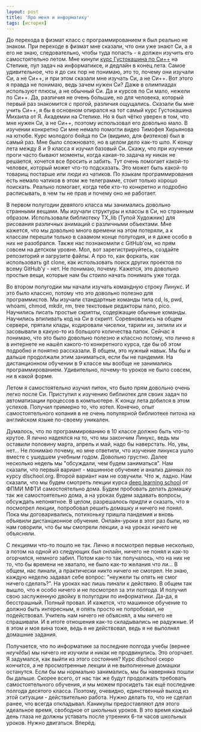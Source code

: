 ```yaml
---
layout: post
title: 'Про меня и информатику'
tags: [история]
---
```


До перехода в физмат класс с программированием я был реально не знаком. При переходе в физмат мне сказали, что они уже знают Си, а я его не знаю, следовательно, чтобы туда попасть - я должен изучить его самостоятельно летом. Мне кинули [курс Густокашина по Си++](https://stepik.org/course/363/promo) на Степике, пул задач на информатиксе, и дедлайн в конец лета. Самое удивительное, что я до сих пор не понимаю, это то, почему они изучали Си, а не Си++, и при этом сказали мне изучать Си, а не Си++. Вот этого я правда не понимаю, ведь зачем нужен Си? Даже в олимпиадах используют плюсы, а не обычный Си. Да и курсов по Си мало, нежели по Си++. Да, различия не очень большие, но для человека, который первый раз знакомится с прогой, различия ощущались. Сказали бы мне учить Си++, я бы в основном опирался на тот самый курс Густокашина Михаила от Я. Академии на Степике. Но я был чётко уверен в том, что мне нужен Си, а не Си++, поэтому использовал его довольно мало. В изучении конкретно Си мне немало помогли видео Тимофея Хирьянова на ютюбе. Курс молодого бойца по Си (видимо, для физтехов) был в самый раз. Мне было сложновато, но в целом дело как-то шло. К концу лета между 8 и 9 класса я изучил базовый Си. Скажу, что при изучении проги часто бывают моменты, когда какая-то задача ну никак не решается, хочется все бросить и забить. Тут очень помогает какой-то человек, который может что-то подсказать. Это может быть какой-то товарищ постарше или люди из чатиков. По языкам программирования есть немало чатиков в этом же телеграмме, стоит только хорошо поискать. Реально помогает, когда тебе кто-то конкретно и подробно расписывать, в чем ты не прав и почему оно не работает.

В первом полугодии девятого класса мы занимались довольно странными вещами. Мы изучали структуры и классы в Си, но странным образом. Использовали библиотеку TX_lib (Тупой Художник) для рисования различных анимаций с различными объектами. Мне кажется, что мы довольно много времени на этом потеряли, а к классам перешли только в сааамом конце полугодия, и я даже особо в них не разобрался. Также нас познакомили с GitHub'ом, но прям совсем на детском уровне. Мол, вот зарегистрируйтесь, создайте репозиторий и загрузите файлы. А про то, как форкать, как использовать git clone, как использовать поиск других проектов по всему GitHub'y - нет. Не понимаю, почему. Кажется, это довольно простые вещи, которые нам бы стоило начать понимать уже тогда.

Во втором полугодии мы начали изучать командную строку Линукс. И это было классно, потому что это довольно полезно для программистов. Мы изучали стандартные команды типа cd, ls, pwd, whoami, chmod, mkdir, rm, tree текстовые редакторы nano, pico. Научились писать простые скрипты, содержащие обычные команды. Научились впиливать код на Си в скрипт. Соревновались на общем сервере, прятали клады, кодировали чиселки, тарили их, зипили их и засовывали в какую-то из большого количества папок. Сейчас я понимаю, что это было довольно полезно и классно потому, что лично я в интернете не нашёл какого-то конкретного курса, где бы об этом подробно и понятно рассказали. В общем, это нужный навык. Мы бы и дальше продолжали этим заниматься, если бы не пандемия. На дистанционном обучении в 9 классе мы вообще не занимались программированием. Удивительно, почему-то уроков не было совсем, ни в какой форме.

Летом я самостоятельно изучил питон, что было прям довольно очень легко после Си. Приступил к изучению библиотек для своих задач по автоматизации процессов в компьютере. К концу лета добился в этом успехов. Получил примерно то, что хотел. Конечно, опыт самостоятельного копания в не очень популярной библиотеке питона на английском языке по-своему уникален.

Думалось, что по программированию в 10 классе должно быть что-то крутое. Я лично надеялся на то, что мы закончим Линукс, ведь мы оставили половину марта, апрель и май, надо бы наверстать. Но, увы, нет... Не понимаю почему, но мне ответили, что изучение линукса ушло вместе с ушедшем учебным годом. Довольно грустно. Далее несколько недель мы "обсуждали, чем будем заниматься". Нам сказали, что первый вариант - машинное обучение и анализ данных по курсу dlschool.org. Второй вариант нам не озвучили. Что ж, ладно. Нам сказали, что мы будем смотреть лекции курса [deep learning school](http://dlschool.org/) от ФПМИ МФТИ самостоятельно дома. Будем пробовать делать домашку так же самостоятельно дома, а на уроках будем задавать вопросы, обсуждать непонятное. В целом, разрешалось придти и сказать, что я посмотрел лекции, попробовал решить домашку и ничего не понял.
Пока мы договаривались, потихоньку пришла пандемия и вновь объявили дистанционное обучение. Онлайн-уроки в этот раз были, но нам говорили, что бы мы смотрели лекции, а на уроках ничего не объясняли.

С лекциями что-то пошло не так. Лично я посмотрел первые несколько, а потом на одной из следующих был онлайн, ничего не понял и как-то огорчился, немного забил. Потом как-то так получалось, что на них не то, что бы времени не хватало, не было как-то желания что ли... В общем, нас пинали, а практически никто ничего не смотрел. Не знаю, каждую неделю задавал себе вопрос: "неужели ты опять не смог ничего сделать?". На уроках нас лишь пинали к действию. В общем так вышло, что я особо ничего и не посмотрел за эти полгода. И получил свою заслуженную двойку в полугодии по информатики. Да-да, я бесстрашный. Полный провал. И кажется, что машинное обучение то должно быть интересным, я опять просто не попробовал, не подействовал. Учитель нам ничего не объяснял, а мы ничего не спрашивали. И в итоге отношения как-то складывались не радужные. И в этом и моя вина тоже, ведь я не действовал, ведь я не выполнял домашние задания.

Получается, что по информатике за последние полгода учебы (вернее *неучёбы*) мы ничего не изучили и никак не продвинулись. Это огорчает. Я задумался, как выйти из этого состояния? Курс dlschool скоро кончится, а не просмотренные лекции и не выполненные домашки останутся. Если бы мы нормально занимались, мы бы наверняка пошли бы дальше. Скорее всего, от нас так же будут продолжать требовать самостоятельного обучения, и мы можем просидеть так ещё последние полгода десятого класса. Поэтому, очевидно, единственный выход из этой ситуации - действительно работа. Нужно делать то, что не сделал ранее, что всегда откладывал. Каникулы предоставляют для этого идеальное время, свободное от школьных уроков. В это время каждый день глаза не должны уставать после утренних 6-ти часов школьных уроков. Нужно двигаться. Вперёд.